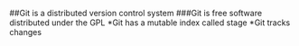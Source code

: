 ##Git is a distributed version control system
###Git is free software distributed under the GPL
*Git has a mutable index called stage
*Git tracks changes